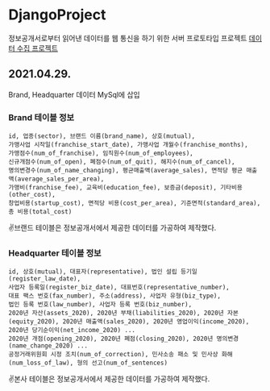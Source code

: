 # DjangoProject
정보공개서로부터 읽어낸 데이터를 웹 통신을 하기 위한 서버 프로토타입 프로젝트
[데이터 수집 프로젝트](https://github.com/PioneerRedwood/CrawlingData)

## 2021.04.29.
Brand, Headquarter 데이터 MySql에 삽입



### Brand 테이블 정보
    id, 업종(sector), 브랜드 이름(brand_name), 상호(mutual),
    가맹사업 시작일(franchise_start_date), 가맹사업 개월수(franchise_months),
    가맹점수(num_of_franchise), 임직원수(num_of_employees),
    신규개점수(num_of_open), 폐점수(num_of_quit), 해지수(num_of_cancel),
    명의변경수(num_of_name_changing), 평균매출액(average_sales), 면적당 평균 매출액(average_sales_per_area),
    가맹비(franchise_fee), 교육비(education_fee), 보증금(deposit), 기타비용(other_cost),
    창업비용(startup_cost), 면적당 비용(cost_per_area), 기준면적(standard_area), 
    총 비용(total_cost)
✌브랜드 테이블은 정보공개서에서 제공한 데이터를 가공하여 제작했다.

### Headquarter 테이블 정보
    id, 상호(mutual), 대표자(representative), 법인 설립 등기일(register_law_date),
    사업자 등록일(register_biz_date), 대표번호(representative_number), 
    대표 팩스 번호(fax_number), 주소(address), 사업자 유형(biz_type),
    법인 등록 번호(law_number), 사업자 등록 번호(biz_number),
    2020년 자산(assets_2020), 2020년 부채(liabilities_2020), 2020년 자본(equity_2020), 2020년 매출액(sales_2020), 2020년 영업이익(income_2020), 2020년 당기순이익(net_income_2020) ... 
    2020년 개점(opening_2020), 2020년 폐점(closing_2020), 2020년 명의변경(name_change_2020) ... 
    공정거래위원회 시정 조치(num_of_correction), 민사소송 패소 및 민사상 화해(num_loss_of_law), 형의 선고(num_of_sentences)

✌본사 테이블은 정보공개서에서 제공한 데이터를 가공하여 제작했다.

